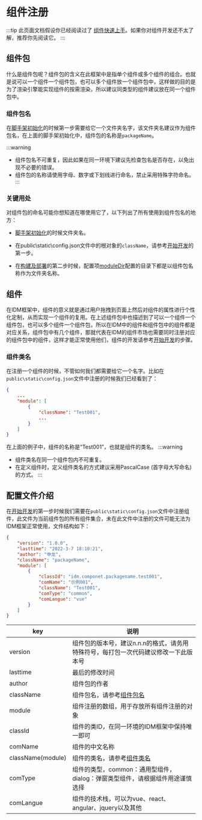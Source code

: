 # 组件注册
:::tip
此页面文档假设你已经阅读过了 [组件快速上手](./easystart.md)。如果你对组件开发还不太了解，推荐你先阅读它。
:::
## 组件包
什么是组件包呢？组件包的含义在此框架中是指单个组件或多个组件的组合。也就是说可以一个组件一个组件包，也可以多个组件放一个组件包中，这样做的目的是为了渲染引擎能实现组件的按需渲染，所以建议同类型的组件建议放在同一个组件包中。

### 组件包名
在[脚手架初始化](./easystart.md#脚手架初始化)的时候第一步需要给它一个文件夹名字，该文件夹名建议作为组件包名，在上面的脚手架初始化中，组件包的名称是`packageName`。

:::warning
- 组件包名不可重复，因此如果在同一环境下建议先检查包名是否存在，以免出现不必要的错误。
- 组件包的名称请使用字母、数字或下划线进行命名，禁止采用特殊字符命名。
:::
### 关键用处
对组件包的命名可能你想知道在哪使用它了，以下列出了所有使用到组件包名的地方：
- [脚手架初始化](./easystart.md#脚手架初始化)的时候文件夹名。

- 在public\static\config.json文件中的根对象的`className`，请参考[开始开发](./easystart.md#开始开发)的第一步。

- 在[构建及部署](./easystart.md#构建及部署)的第二步时候，配置项[moduleDir](../setting/config.md#moduledir)配置的目录下都是以组件包名称作为文件夹名称。
## 组件
在IDM框架中，组件的意义就是通过用户拖拽到页面上然后对组件的属性进行个性化定制，从而实现一个组件的复用。在上述组件包中也描述到了可以一个组件一个组件包，也可以多个组件一个组件包，所以在IDM中的组件和组件包中的组件都是对应关系，组件包中有几个组件，那就代表在IDM的组件市场也需要同时注册对应的组件包中的组件，这样才能正常使用他们，组件的开发请参考[开始开发](./easystart.md#开始开发)的步骤。
### 组件类名
在注册一个组件的时候，不管如何我们都需要给它一个名字。比如在`public\static\config.json`文件中注册的时候我们已经看到了：
```json
{
    ...
    "module": [
        {
            "className": "Test001",
            ...
        }
    ]
}
```
在上面的例子中，组件的名称是“Test001”，也就是组件的类名。
:::warning
- 组件类名在同一个组件包内不可重复。
- 在定义组件时，定义组件类名的方式建议采用PascalCase (首字母大写命名)的方式。
:::

## 配置文件介绍
在[开始开发](./easystart.md#开始开发)的第一步时候我们需要在`public\static\config.json`文件中注册组件，此文件为当前组件包的所有组件集合，未在此文件中注册的文件可能无法为IDM框架正常使用，文件结构如下：
```json
{
    "version": "1.0.0",
    "lasttime": "2022-3-7 18:10:21",
    "author": "申龙",
    "className": "packageName",
    "module": [
        {
            "classId": "idm.componet.packagename.test001",
            "comName": "示例001",
            "className": "Test001",
            "comType": "common",
            "comLangue": "vue"
        }
    ]
}
```
|key|说明|
|-|-|
|version|组件包的版本号，建议n.n.n的格式，请务用特殊符号，每打包一次代码建议修改一下此版本号|
|lasttime|最后的修改时间|
|author|组件包的作者|
|className|组件包名，请参考[组件包名](./config.md#组件包名)|
|module|组件注册的数组，用于存放所有组件注册的对象|
|classId|组件的类ID，在同一环境的IDM框架中保持唯一即可|
|comName|组件的中文名称|
|className(module)|组件的类名，请参考[组件类名](./config.md#组件类名)|
|comType|组件的类型，common：通用型组件，dialog：弹窗类型组件，请根据组件用途谨慎选择|
|comLangue|组件的技术栈，可以为vue、react、angular、jquery以及其他|